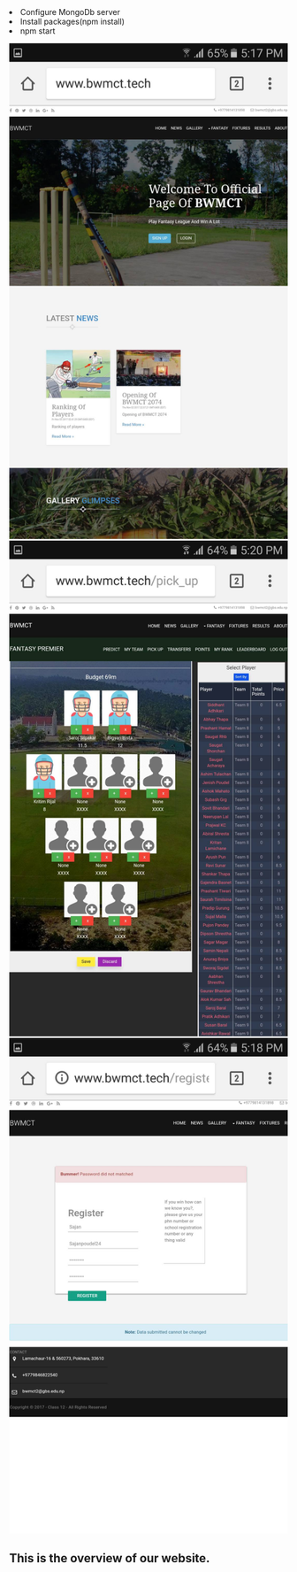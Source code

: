 <li>Configure MongoDb server</li>
<li>Install packages(npm install)</li>
<li>npm start</li>

![Test Image 7](https://github.com/MdTeach/BWMCT_Fantasy-League/blob/master/p1.jpg?raw=true)
![Test Image 7](https://github.com/MdTeach/BWMCT_Fantasy-League/blob/master/p3.jpg)
![Test Image 7](https://github.com/MdTeach/BWMCT_Fantasy-League/blob/master/p2.jpg)


## This is the overview of our website.
